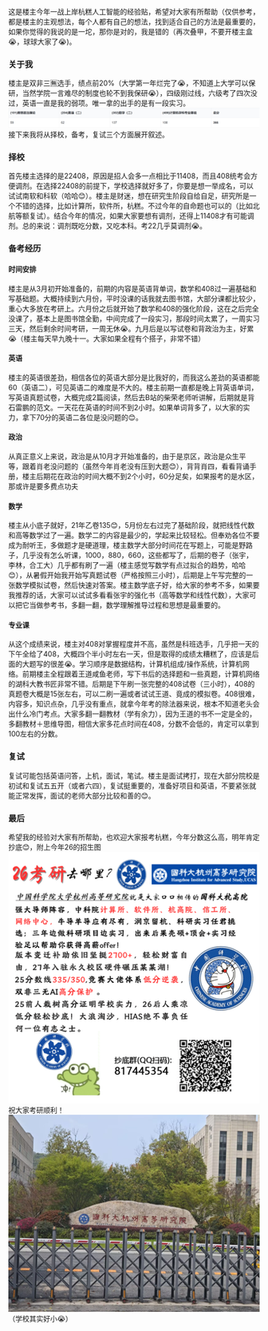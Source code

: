 这是楼主今年一战上岸杭糕人工智能的经验贴，希望对大家有所帮助（仅供参考，都是楼主的主观想法，每个人都有自己的想法，找到适合自己的方法是最重要的，如果你觉得的我说的是一坨，那你是对的，我是错的（再次叠甲，不要开楼主盒😭，球球大家了😭)。
### 关于我
楼主是双非三🈚选手，绩点前20%（大学第一年烂完了😭，不知道上大学可以保研，当然学院一言难尽的制度也轮不到我保研😭），四级刚过线，六级考了四次没过，英语一直是我的弱项。唯一拿的出手的是有一段实习。 ![考研分数](grade.png "考研分数")接下来我将从择校，备考，复试三个方面展开叙述。
### 择校
首先楼主选择的是22408，原因是招人会多一点相比于11408，而且408统考会方便调剂。在选择22408的前提下，学校选择就好多了，你要是想一举成名，可以试试南软和科软（哈哈😊）。楼主是财迷，想在研究生阶段自给自足，研究所是一个不错的选择，比如计算所，软件所，杭糕。不过今年的自命题也可以的（比如北航等额复试）。结合今年的情况，如果大家要想有调剂，还得上11408才有可能调剂。总的来说：调剂既吃分数，又吃本科。考22几乎莫调剂😭。
### 备考经历
#### 时间安排
楼主是从3月初开始准备的，前期的内容是英语背单词，数学和408过一遍基础和写基础题。大概持续到六月份，平时没课的话我就去图书馆，大部分课都比较少，重心大多放在考研上。六月份之后就开始了数学和408的强化阶段，这在之后完全没课了，基本上是图书馆全勤，中间完成了一段实习，那段时间太累了，一周实习三天，然后剩余时间考研，一周无休😭。九月后是以写试卷和背政治为主，好累😭（楼主每天早九晚十一。大家如果全程有个搭子，非常不错）
#### 英语
楼主的英语很差劲，相信各位的英语大部分是比我好的，而我这么差劲的英语都能60（英语二），可见英语二的难度是不大的。楼主前期一直都是晚上背英语单词，写英语真题试卷，大概完成2篇阅读，然后去B站的柴荣老师听讲解，后期就是背石雷鹏的范文。一天花在英语的时间不到2小时。如果单词背多了，以大家的实力，拿下70分的英语二各位是没问题的😊。
#### 政治
从真正意义上来说，政治是从10月才开始准备的，由于是京区，政治是众生平等，跟着肖老没问题的（虽然今年肖老没有压到大题😊），背背肖四，看看背诵手册，楼主后期花在政治的时间大概不到2个小时，60分足矣，如果报考的是水区，那或许是要多费点功夫
#### 数学
楼主从小底子就好，21年乙卷135😊，5月份左右过完了基础阶段，就把线性代数和高等数学过了一遍。数学二的内容是最少的，学起来比较轻松。但奉劝各位不要成为耐听王，多做题才是硬道理，楼主数学大部分时间花在写题上，可能是野路子，几乎没有怎么听课，1000，880，660，这些都写了，后期的卷子（张宇，李林，合工大）几乎都有刷了一遍（楼主感觉写数学有点过拟合的趋势，哈哈😊），从暑假开始我开始写真题试卷（严格按照三小时），后期是上午写完整的一张数学模拟试卷，然后快速对答案。楼主数学底子好，给大家的参考不多，如果要我推荐的话，大家可以试试多看看张宇的强化书（高等数学和线性代数），大家可以把它当做参考书，多翻一翻，数学理解推导过程和思想是最重要的。
#### 专业课
从这个成绩来说，楼主对408对掌握程度并不高，虽然是科班选手，几乎把一天的下午全给了408，大概四个半小时左右一天，但是取得的成绩太糟糕了，应该是后面的大题写的很差😭。学习顺序是数据结构，计算机组成/操作系统，计算机网络。前期楼主全程跟着王道咸鱼老师，写下书后的选择题和一些真题，计算机网络的湖科大教书匠非常不错。后期是下午刷一张完整的408试卷（三小时），408的真题卷大概是15张左右，可以二刷一遍或者试试王道、竟成的模拟卷。408很难，内容多，知识点杂，几乎没有重点，就拿今年考的除法器来说，根本不知道老头会出什么冷门考点。大家多翻一翻教材（学有余力），因为王道的书不一定是全的，多翻教材＋思维导图，相信大家多花点时间在408，分数不会低的，肯定可以拿到100左右的分数。
### 复试
复试可能包括英语问答，上机，面试，笔试。楼主是面试拷打，现在大部分院校是初试和复试五五开（或者六四），复试挺重要的，准备好项目和英语，不要紧张就能正常发挥，面试的老师大部分比较和善的😊。

### 最后
希望我的经验对大家有所帮助，也欢迎大家报考杭糕，今年分数这么高，明年肯定抄底😊，附上今年26的招生图 ![](school.gif "引流图")祝大家考研顺利！ ![](door.jpg "大门")（学校其实好小😭）
